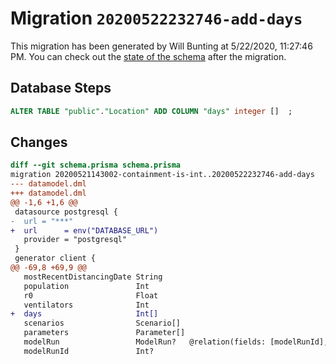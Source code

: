 # Migration `20200522232746-add-days`

This migration has been generated by Will Bunting at 5/22/2020, 11:27:46 PM.
You can check out the [state of the schema](./schema.prisma) after the migration.

## Database Steps

```sql
ALTER TABLE "public"."Location" ADD COLUMN "days" integer []  ;
```

## Changes

```diff
diff --git schema.prisma schema.prisma
migration 20200521143002-containment-is-int..20200522232746-add-days
--- datamodel.dml
+++ datamodel.dml
@@ -1,6 +1,6 @@
 datasource postgresql {
-  url = "***"
+  url      = env("DATABASE_URL")
   provider = "postgresql"
 }
 generator client {
@@ -69,8 +69,9 @@
   mostRecentDistancingDate String
   population               Int
   r0                       Float
   ventilators              Int
+  days                     Int[]
   scenarios                Scenario[]
   parameters               Parameter[]
   modelRun                 ModelRun?   @relation(fields: [modelRunId], references: [id])
   modelRunId               Int?
```


